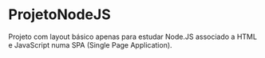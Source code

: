 # ProjetoNodeJS

Projeto com layout básico apenas para estudar Node.JS associado a HTML e JavaScript numa SPA (Single Page Application).
